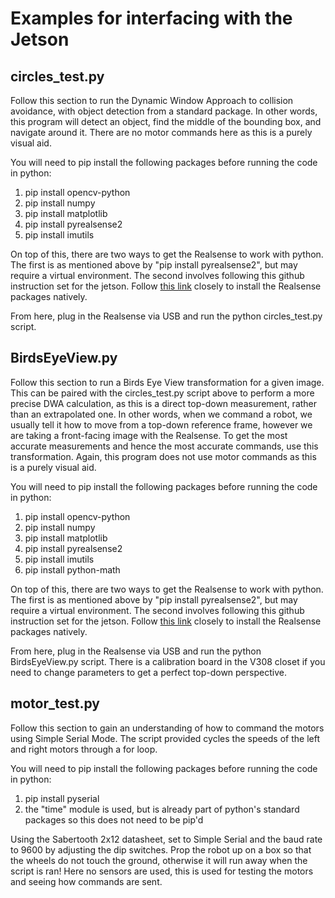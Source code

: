 # Examples for interfacing with the Jetson 

## circles_test.py
Follow this section to run the Dynamic Window Approach to collision avoidance, with object detection from a standard package. In other words, this program will detect an object, find the middle of the bounding box, and navigate around it. There are no motor commands here as this is a purely visual aid.

You will need to pip install the following packages before running the code in python:
1. pip install opencv-python
2. pip install numpy
3. pip install matplotlib
4. pip install pyrealsense2
5. pip install imutils

On top of this, there are two ways to get the Realsense to work with python. The first is as mentioned above by "pip install pyrealsense2", but may require a virtual environment. The second involves following this github instruction set for the jetson. Follow [this link](https://dev.intelrealsense.com/docs/nvidia-jetson-tx2-installation) closely to install the Realsense packages natively.

From here, plug in the Realsense via USB and run the python circles_test.py script.

## BirdsEyeView.py
Follow this section to run a Birds Eye View transformation for a given image. This can be paired with the circles_test.py script above to perform a more precise DWA calculation, as this is a direct top-down measurement, rather than an extrapolated one. In other words, when we command a robot, we usually tell it how to move from a top-down reference frame, however we are taking a front-facing image with the Realsense. To get the most accurate measurements and hence the most accurate commands, use this transformation. Again, this program does not use motor commands as this is a purely visual aid.

You will need to pip install the following packages before running the code in python:
1. pip install opencv-python
2. pip install numpy
3. pip install matplotlib
4. pip install pyrealsense2
5. pip install imutils
6. pip install python-math

On top of this, there are two ways to get the Realsense to work with python. The first is as mentioned above by "pip install pyrealsense2", but may require a virtual environment. The second involves following this github instruction set for the jetson. Follow [this link](https://dev.intelrealsense.com/docs/nvidia-jetson-tx2-installation) closely to install the Realsense packages natively.

From here, plug in the Realsense via USB and run the python BirdsEyeView.py script. There is a calibration board in the V308 closet if you need to change parameters to get a perfect top-down perspective.

## motor_test.py
Follow this section to gain an understanding of how to command the motors using Simple Serial Mode. The script provided cycles the speeds of the left and right motors through a for loop.

You will need to pip install the following packages before running the code in python:
1. pip install pyserial
2. the "time" module is used, but is already part of python's standard packages so this does not need to be pip'd

Using the Sabertooth 2x12 datasheet, set to Simple Serial and the baud rate to 9600 by adjusting the dip switches. Prop the robot up on a box so that the wheels do not touch the ground, otherwise it will run away when the script is ran! Here no sensors are used, this is used for testing the motors and seeing how commands are sent.
